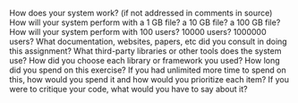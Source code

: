 How does your system work? (if not addressed in comments in source)
How will your system perform with a 1 GB file? a 10 GB file? a 100 GB file?
How will your system perform with 100 users? 10000 users? 1000000 users?
What documentation, websites, papers, etc did you consult in doing this assignment?
What third-party libraries or other tools does the system use? How did you choose each library or framework you used?
How long did you spend on this exercise? If you had unlimited more time to spend on this, how would you spend it and how would you prioritize each item?
If you were to critique your code, what would you have to say about it?
